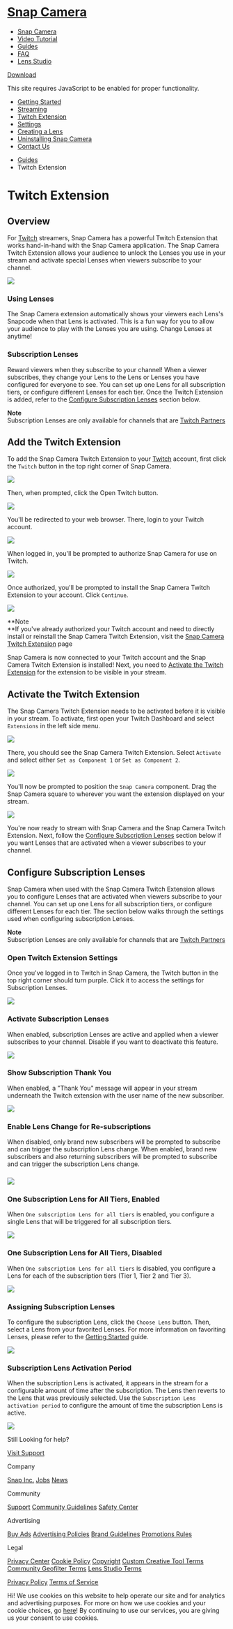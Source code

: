 # [Snap Camera](/)

  - [Snap Camera](/)
  - [Video Tutorial](/#tutorial-section)
  - [Guides](/guides)
  - [FAQ](/support)
  - [Lens Studio](https://lensstudio.snapchat.com)

[Download](/download)

[](#)

This site requires JavaScript to be enabled for proper functionality.

  - [Getting Started](/guides/getting-started)
  - [Streaming](/guides/streaming)
  - [Twitch Extension](/guides/twitch-extension)
  - [Settings](/guides/settings)
  - [Creating a Lens](/guides/creating-a-lens)
  - [Uninstalling Snap Camera](/guides/uninstalling-snap-camera)
  - [Contact Us](/guides/contact-us)

<!-- end list -->

  - [Guides](/guides)
  - Twitch Extension

# Twitch Extension

## Overview

For [Twitch](https://www.twitch.tv/) streamers, Snap Camera has a
powerful Twitch Extension that works hand-in-hand with the Snap Camera
application. The Snap Camera Twitch Extension allows your audience to
unlock the Lenses you use in your stream and activate special Lenses
when viewers subscribe to your channel.

![](https://storage.googleapis.com/snapchat-lens-assets/f1a09194-f02d-43ed-92b8-62e843179ff0/lensStudio/SC/TXRcJ4Az_Guides/img/sc_guide_twitch_extension_example.gif)

### Using Lenses

The Snap Camera extension automatically shows your viewers each Lens's
Snapcode when that Lens is activated. This is a fun way for you to allow
your audience to play with the Lenses you are using. Change Lenses at
anytime\! 

### Subscription Lenses

Reward viewers when they subscribe to your channel\! When a viewer
subscribes, they change your Lens to the Lens or Lenses you have
configured for everyone to see. You can set up one Lens for all
subscription tiers, or configure different Lenses for each tier. Once
the Twitch Extension is added, refer to the [Configure Subscription
Lenses](#configure_subscription_lenses) section below. 

**Note**  
Subscription Lenses are only available for channels that are [Twitch
Partners](https://www.twitch.tv/p/partners/)

## Add the Twitch Extension

To add the Snap Camera Twitch Extension to your
[Twitch](https://www.twitch.tv/) account, first click the `Twitch`
button in the top right corner of Snap Camera. 

![](https://storage.googleapis.com/snapchat-lens-assets/f1a09194-f02d-43ed-92b8-62e843179ff0/lensStudio/SC/TXRcJ4Az_Guides/img/sc_guide_twitch_extension_select.png)

Then, when prompted, click the Open Twitch button.

![](https://storage.googleapis.com/snapchat-lens-assets/f1a09194-f02d-43ed-92b8-62e843179ff0/lensStudio/SC/TXRcJ4Az_Guides/img/sc_guide_twitch_extension_stream_with.png)

You'll be redirected to your web browser. There, login to your Twitch
account.   

![](https://storage.googleapis.com/snapchat-lens-assets/f1a09194-f02d-43ed-92b8-62e843179ff0/lensStudio/SC/TXRcJ4Az_Guides/img/sc_guide_twitch_extension_login_on_twitch.png)

When logged in, you'll be prompted to authorize Snap Camera for use on
Twitch. 

![](https://storage.googleapis.com/snapchat-lens-assets/f1a09194-f02d-43ed-92b8-62e843179ff0/lensStudio/SC/TXRcJ4Az_Guides/img/sc_guide_twitch_extension_auth.png)

Once authorized, you'll be prompted to install the Snap Camera Twitch
Extension to your account. Click `Continue`. 

![](https://storage.googleapis.com/snapchat-lens-assets/f1a09194-f02d-43ed-92b8-62e843179ff0/lensStudio/SC/TXRcJ4Az_Guides/img/sc_guide_twitch_extension_continue.png)

**Note  
**If you've already authorized your Twitch account and need to directly
install or reinstall the Snap Camera Twitch Extension, visit the [Snap
Camera Twitch
Extension](https://www.twitch.tv/ext/pt33xuskm584dpxkqnjs35zlkp406d)
page

Snap Camera is now connected to your Twitch account and the Snap Camera
Twitch Extension is installed\! Next, you need to [Activate the Twitch
Extension](#activate_twitch_extension) for the extension to be visible
in your stream. 

## Activate the Twitch Extension

The Snap Camera Twitch Extension needs to be activated before it is
visible in your stream. To activate, first open your Twitch Dashboard
and select `Extensions` in the left side menu. 

![](https://storage.googleapis.com/snapchat-lens-assets/f1a09194-f02d-43ed-92b8-62e843179ff0/lensStudio/SC/TXRcJ4Az_Guides/img/sc_guide_twitch_extension_dashboard.png)

There, you should see the Snap Camera Twitch Extension. Select
`Activate` and select either `Set as Component 1` or `Set as
Component 2`. 

![](https://storage.googleapis.com/snapchat-lens-assets/f1a09194-f02d-43ed-92b8-62e843179ff0/lensStudio/SC/TXRcJ4Az_Guides/img/sc_guide_twitch_extension_set_component.png)

You'll now be prompted to position the `Snap Camera` component. Drag the
Snap Camera square to wherever you want the extension displayed on your
stream. 

![](https://storage.googleapis.com/snapchat-lens-assets/f1a09194-f02d-43ed-92b8-62e843179ff0/lensStudio/SC/TXRcJ4Az_Guides/img/sc_guide_twitch_extension_set_component_post.gif)

You're now ready to stream with Snap Camera and the Snap Camera Twitch
Extension. Next, follow the [Configure Subscription
Lenses](#configure_subscription_lenses) section below if you want Lenses
that are activated when a viewer subscribes to your channel. 

## Configure Subscription Lenses

Snap Camera when used with the Snap Camera Twitch Extension allows you
to configure Lenses that are activated when viewers subscribe to your
channel. You can set up one Lens for all subscription tiers, or
configure different Lenses for each tier. The section below walks
through the settings used when configuring subscription Lenses. 

**Note**  
Subscription Lenses are only available for channels that are [Twitch
Partners](https://www.twitch.tv/p/partners/)

### Open Twitch Extension Settings

Once you've logged in to Twitch in Snap Camera, the Twitch button in the
top right corner should turn purple. Click it to access the settings for
Subscription Lenses. 

![](https://storage.googleapis.com/snapchat-lens-assets/f1a09194-f02d-43ed-92b8-62e843179ff0/lensStudio/SC/TXRcJ4Az_Guides/img/sc_guide_twitch_extension_settings.png)

### Activate Subscription Lenses

When enabled, subscription Lenses are active and applied when a viewer
subscribes to your channel. Disable if you want to deactivate this
feature. 

![](https://storage.googleapis.com/snapchat-lens-assets/f1a09194-f02d-43ed-92b8-62e843179ff0/lensStudio/SC/TXRcJ4Az_Guides/img/sc_guide_twitch_extension_activate_subscription.png)

### Show Subscription Thank You

When enabled, a "Thank You" message will appear in your stream
underneath the Twitch extension with the user name of the new
subscriber. 

![](https://storage.googleapis.com/snapchat-lens-assets/f1a09194-f02d-43ed-92b8-62e843179ff0/lensStudio/SC/TXRcJ4Az_Guides/img/sc_guide_twitch_extension_show_thank_you.png)

### Enable Lens Change for Re-subscriptions

When disabled, only brand new subscribers will be prompted to subscribe
and can trigger the subscription Lens change. When enabled, brand new
subscribers and also returning subscribers will be prompted to subscribe
and can trigger the subscription Lens change.   

### ![](https://storage.googleapis.com/snapchat-lens-assets/f1a09194-f02d-43ed-92b8-62e843179ff0/lensStudio/SC/TXRcJ4Az_Guides/img/sc_guide_twitch_extension_enable_resubscription.png)

### One Subscription Lens for All Tiers, Enabled

When `One subscription Lens for all tiers` is enabled, you configure a
single Lens that will be triggered for all subscription tiers. 

![](https://storage.googleapis.com/snapchat-lens-assets/f1a09194-f02d-43ed-92b8-62e843179ff0/lensStudio/SC/TXRcJ4Az_Guides/img/sc_guide_twitch_extension_one_tier.png)

### One Subscription Lens for All Tiers, Disabled

When `One subscription Lens for all tiers` is disabled, you configure a
Lens for each of the subscription tiers (Tier 1, Tier 2 and Tier 3). 

![](https://storage.googleapis.com/snapchat-lens-assets/f1a09194-f02d-43ed-92b8-62e843179ff0/lensStudio/SC/TXRcJ4Az_Guides/img/sc_guide_twitch_extension_all_tiers.png)

### Assigning Subscription Lenses

To configure the subscription Lens, click the `Choose Lens` button.
Then, select a Lens from your favorited Lenses. For more information on
favoriting Lenses, please refer to the [Getting
Started](/guides/getting-started) guide.

![](https://storage.googleapis.com/snapchat-lens-assets/f1a09194-f02d-43ed-92b8-62e843179ff0/lensStudio/SC/TXRcJ4Az_Guides/img/sc_guide_twitch_extension_assign_lens.gif)

### Subscription Lens Activation Period

When the subscription Lens is activated, it appears in the stream for a
configurable amount of time after the subscription. The Lens then
reverts to the Lens that was previously selected. Use the `Subscription
Lens activation period` to configure the amount of time the subscription
Lens is active. 

![](https://storage.googleapis.com/snapchat-lens-assets/f1a09194-f02d-43ed-92b8-62e843179ff0/lensStudio/SC/TXRcJ4Az_Guides/img/sc_guide_twitch_extension_activation_period.png)

Still Looking for help?

[Visit
Support](https://support.snapchat.com/en-US/i-need-help?start=5726855856390144)

Company

[Snap Inc.](https://www.snap.com/) [Jobs](https://www.snap.com/jobs/)
[News](https://www.snap.com/news/)

Community

[Support](https://support.snapchat.com/) [Community
Guidelines](https://support.snapchat.com/a/guidelines) [Safety
Center](https://www.snapchat.com/safety)

Advertising

[Buy Ads](https://www.snapchat.com/ads) [Advertising
Policies](https://www.snap.com/ad-policies/) [Brand
Guidelines](https://www.snap.com/brand-guidelines/) [Promotions
Rules](https://support.snapchat.com/a/promotions-rules)

Legal

[Privacy Center](https://www.snap.com/privacy/privacy-center/) [Cookie
Policy](https://www.snap.com/cookie-policy/)
[Copyright](https://support.snapchat.com/co/report-copyright) [Custom
Creative Tool
Terms](https://www.snap.com/en-US/terms/custom-creative-tools/)
[Community Geofilter Terms](https://www.snapchat.com/create/terms.html)
[Lens Studio Terms](https://www.snap.com/terms/lens-studio-terms/)

[Privacy Policy](https://www.snap.com/privacy/privacy-policy/) [Terms of
Service](https://www.snap.com/terms/)

Hi\! We use cookies on this website to help operate our site and for
analytics and advertising purposes. For more on how we use cookies and
your cookie choices, go [here](https://www.snap.com/cookie-policy/)\! By
continuing to use our services, you are giving us your consent to use
cookies.
